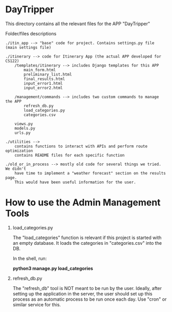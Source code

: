 # DayTripper

This directory contains all the relevant files for the APP "DayTripper"

Folder/files descriptions

    ./itin_app --> "base" code for project. Contains settings.py file (main settings file)

    ./itinerary --> code for Itinerary App (the actual APP developed for CS122)
        /templates/itinerary --> includes Django templates for this APP
            main_form.html
            preliminary_list.html
            final_results.html
            input_error1.html
            input_error2.html

        /management/commands --> includes two custom commands to manage the APP
            refresh_db.py
            load_categories.py
            categories.csv
        
        views.py
        models.py
        urls.py
    
    ./utilities --> 
        contains functions to interact with APIs and perform route optimization
        contains README files for each specific function
        
    ./old_or_in_process --> mostly old code for several things we tried. We didn't
        have time to implement a "weather forecast" section on the results page.
        This would have been useful information for the user.


# How to use the Admin Management Tools
1. load_categories.py

    The "load_categories" function is relevant if this project is started with an empty database.
    It loads the categories in "categories.csv" into the DB.

    In the shell, run:
    
    **python3 manage.py load_categories**
        
2. refresh_db.py

    The "refresh_db" tool is NOT meant to be run by the user. Ideally, after setting
    up the application in the server, the user should set up this process as an
    automatic process to be run once each day. Use "cron" or similar service for this.
    